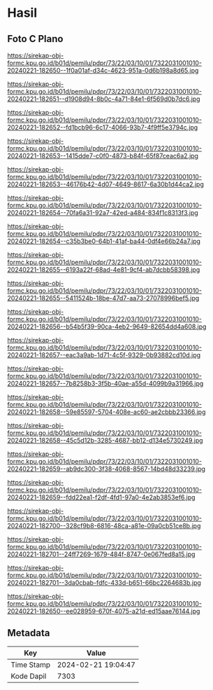 # Hasil

## Foto C Plano

https://sirekap-obj-formc.kpu.go.id/b01d/pemilu/pdpr/73/22/03/10/01/7322031001010-20240221-182650--1f0a01af-d34c-4623-951a-0d6b198a8d65.jpg

https://sirekap-obj-formc.kpu.go.id/b01d/pemilu/pdpr/73/22/03/10/01/7322031001010-20240221-182651--d1908d94-8b0c-4a71-84e1-6f569d0b7dc6.jpg

https://sirekap-obj-formc.kpu.go.id/b01d/pemilu/pdpr/73/22/03/10/01/7322031001010-20240221-182652--fd1bcb96-6c17-4066-93b7-4f9ff5e3794c.jpg

https://sirekap-obj-formc.kpu.go.id/b01d/pemilu/pdpr/73/22/03/10/01/7322031001010-20240221-182653--1415dde7-c0f0-4873-b84f-65f87ceac6a2.jpg

https://sirekap-obj-formc.kpu.go.id/b01d/pemilu/pdpr/73/22/03/10/01/7322031001010-20240221-182653--46176b42-4d07-4649-8617-6a30b1d44ca2.jpg

https://sirekap-obj-formc.kpu.go.id/b01d/pemilu/pdpr/73/22/03/10/01/7322031001010-20240221-182654--70fa6a31-92a7-42ed-a484-834f1c8313f3.jpg

https://sirekap-obj-formc.kpu.go.id/b01d/pemilu/pdpr/73/22/03/10/01/7322031001010-20240221-182654--c35b3be0-64b1-41af-ba44-0df4e66b24a7.jpg

https://sirekap-obj-formc.kpu.go.id/b01d/pemilu/pdpr/73/22/03/10/01/7322031001010-20240221-182655--6193a22f-68ad-4e81-9cf4-ab7dcbb58398.jpg

https://sirekap-obj-formc.kpu.go.id/b01d/pemilu/pdpr/73/22/03/10/01/7322031001010-20240221-182655--5411524b-18be-47d7-aa73-27078996bef5.jpg

https://sirekap-obj-formc.kpu.go.id/b01d/pemilu/pdpr/73/22/03/10/01/7322031001010-20240221-182656--b54b5f39-90ca-4eb2-9649-82654dd4a608.jpg

https://sirekap-obj-formc.kpu.go.id/b01d/pemilu/pdpr/73/22/03/10/01/7322031001010-20240221-182657--eac3a9ab-1d71-4c5f-9329-0b93882cd10d.jpg

https://sirekap-obj-formc.kpu.go.id/b01d/pemilu/pdpr/73/22/03/10/01/7322031001010-20240221-182657--7b8258b3-3f5b-40ae-a55d-4099b9a31966.jpg

https://sirekap-obj-formc.kpu.go.id/b01d/pemilu/pdpr/73/22/03/10/01/7322031001010-20240221-182658--59e85597-5704-408e-ac60-ae2cbbb23366.jpg

https://sirekap-obj-formc.kpu.go.id/b01d/pemilu/pdpr/73/22/03/10/01/7322031001010-20240221-182658--45c5d12b-3285-4687-bb12-d134e5730249.jpg

https://sirekap-obj-formc.kpu.go.id/b01d/pemilu/pdpr/73/22/03/10/01/7322031001010-20240221-182659--ab9dc300-3f38-4068-8567-14bd48d33239.jpg

https://sirekap-obj-formc.kpu.go.id/b01d/pemilu/pdpr/73/22/03/10/01/7322031001010-20240221-182659--fdd22ea1-f2df-4fd1-97a0-4e2ab3853ef6.jpg

https://sirekap-obj-formc.kpu.go.id/b01d/pemilu/pdpr/73/22/03/10/01/7322031001010-20240221-182700--328cf9b8-6816-48ca-a81e-09a0cb51ce8b.jpg

https://sirekap-obj-formc.kpu.go.id/b01d/pemilu/pdpr/73/22/03/10/01/7322031001010-20240221-182701--24ff7269-1679-484f-8747-0e067fed8a15.jpg

https://sirekap-obj-formc.kpu.go.id/b01d/pemilu/pdpr/73/22/03/10/01/7322031001010-20240221-182701--3da0cbab-fdfc-433d-b651-66bc2264683b.jpg

https://sirekap-obj-formc.kpu.go.id/b01d/pemilu/pdpr/73/22/03/10/01/7322031001010-20240221-182650--ee028959-670f-4075-a21d-ed15aae76144.jpg


## Metadata

| Key        | Value               |
| ---------- | ------------------- |
| Time Stamp | 2024-02-21 19:04:47 |
| Kode Dapil | 7303                |



